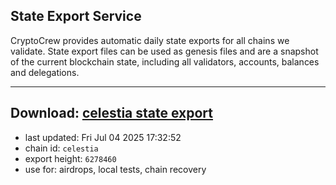 ## State Export Service
CryptoCrew provides automatic daily state exports for all chains we validate. State export files can be used as genesis files and are a snapshot of the current blockchain state, including all validators, accounts, balances and delegations.

---
**Download: [celestia state export](https://dl-eu2.ccvalidators.com/SERVICE/celestia/celestia_export_6278460.json)**
---

- last updated: Fri Jul 04 2025 17:32:52
- chain id: `celestia`
- export height: `6278460`
- use for: airdrops, local tests, chain recovery
